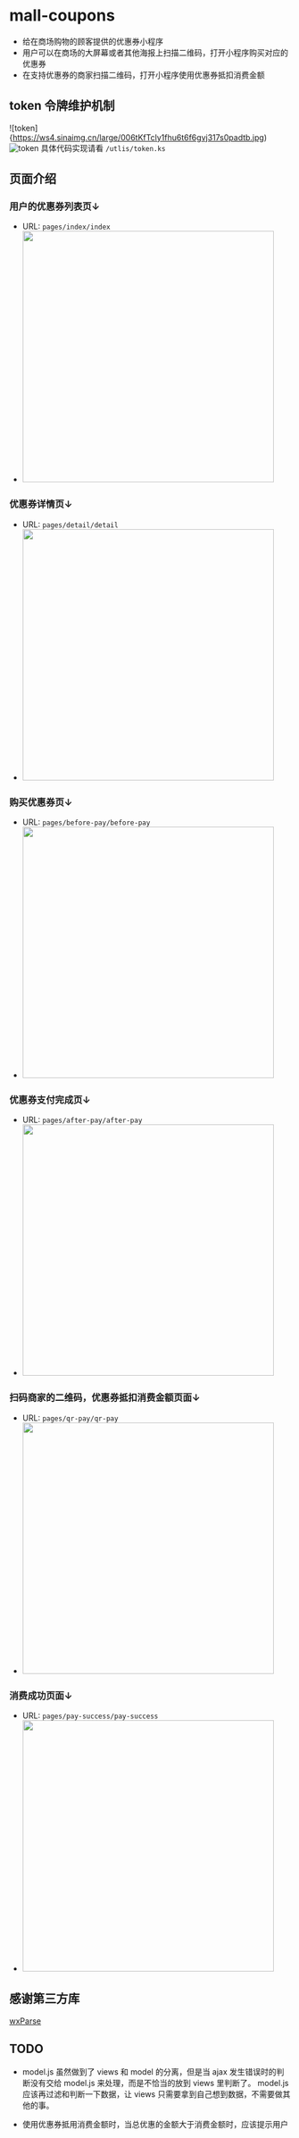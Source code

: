 # mall-coupons
- 给在商场购物的顾客提供的优惠券小程序
- 用户可以在商场的大屏幕或者其他海报上扫描二维码，打开小程序购买对应的优惠券
- 在支持优惠券的商家扫描二维码，打开小程序使用优惠券抵扣消费金额

## token 令牌维护机制
![token]{https://ws4.sinaimg.cn/large/006tKfTcly1fhu6t6f6gvj317s0padtb.jpg)
![token](https://ws2.sinaimg.cn/large/006tKfTcly1fhu6ep5e9rj317s0padtb.jpg)
具体代码实现请看 `/utlis/token.ks`

## 页面介绍
### 用户的优惠券列表页↓
- URL: `pages/index/index` 
- <img src="https://ws3.sinaimg.cn/large/006tNc79ly1fhjfy8axygj30ki0vg40s.jpg" width="450" />

### 优惠券详情页↓
- URL: `pages/detail/detail`
- <img src="https://ws4.sinaimg.cn/large/006tNc79ly1fhjfzoj6dzj30ku0zqq8e.jpg" width="450" />

### 购买优惠券页↓
- URL: `pages/before-pay/before-pay`
- <img src="https://ws2.sinaimg.cn/large/006tNc79ly1fhjg22bk0qj30kw0li759.jpg" width="450" />

### 优惠券支付完成页↓
- URL: `pages/after-pay/after-pay`
- <img src="https://ws4.sinaimg.cn/large/006tNc79ly1fhjg35gpc1j30ks0rudi4.jpg" width="450" />

### 扫码商家的二维码，优惠券抵扣消费金额页面↓
- URL: `pages/qr-pay/qr-pay`
- <img src="https://ws1.sinaimg.cn/large/006tNc79ly1fhjg4dhddxj30ki0xo76j.jpg" width="450" />

### 消费成功页面↓
- URL: `pages/pay-success/pay-success` 
- <img src="https://ws4.sinaimg.cn/large/006tNc79ly1fhjg557vnej30ky0nwq46.jpg" width="450" />


## 感谢第三方库
[wxParse](微信小程序富文本解析自定义组件)

## TODO
- model.js 虽然做到了 views 和 model 的分离，但是当 ajax 发生错误时的判断没有交给 model.js 来处理，而是不恰当的放到 views 里判断了。
model.js 应该再过滤和判断一下数据，让 views 只需要拿到自己想到数据，不需要做其他的事。

- 使用优惠券抵用消费金额时，当总优惠的金额大于消费金额时，应该提示用户
